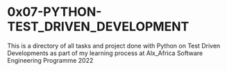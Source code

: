 # 0x07-PYTHON-TEST_DRIVEN_DEVELOPMENT

This is a directory of all tasks and project done with Python on Test Driven Developments as part of my learning process at Alx_Africa Software Engineering Programme 2022
